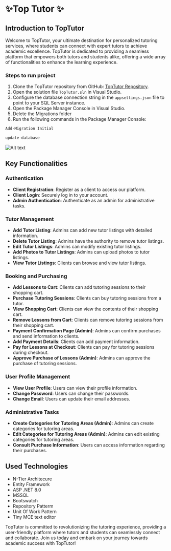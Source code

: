 # ✨Top Tutor ✨


## Introduction to TopTutor

Welcome to TopTutor, your ultimate destination for personalized tutoring services, where students can connect with expert tutors to achieve academic excellence. TopTutor is dedicated to providing a seamless platform that empowers both tutors and students alike, offering a wide array of functionalities to enhance the learning experience.

### Steps to run project
1. Clone the TopTutor repository from GitHub: [TopTutor Repository](https://github.com/MiguelCalha/Top-Tutor.git).
2. Open the solution file `TopTutor.sln` in Visual Studio.
3. Configure the database connection string in the `appsettings.json` file to point to your SQL Server instance.
4. Open the Package Manager Console in Visual Studio.
5. Delete the Migrations folder
6. Run the following commands in the Package Manager Console:
```sh
Add-Migration Initial
```

```sh
update-database
```
![Alt text](https://gcdnb.pbrd.co/images/pc0EYanWS8hq.png?o=1)


## Key Functionalities

### Authentication
- **Client Registration**: Register as a client to access our platform.
- **Client Login**: Securely log in to your account.
- **Admin Authentication**: Authenticate as an admin for administrative tasks.

### Tutor Management
- **Add Tutor Listing**: Admins can add new tutor listings with detailed information.
- **Delete Tutor Listing**: Admins have the authority to remove tutor listings.
- **Edit Tutor Listings**: Admins can modify existing tutor listings.
- **Add Photos to Tutor Listings**: Admins can upload photos to tutor listings.
- **View Tutor Listings**: Clients can browse and view tutor listings.

### Booking and Purchasing
- **Add Lessons to Cart**: Clients can add tutoring sessions to their shopping cart.
- **Purchase Tutoring Sessions**: Clients can buy tutoring sessions from a tutor.
- **View Shopping Cart**: Clients can view the contents of their shopping cart.
- **Remove Lessons from Cart**: Clients can remove tutoring sessions from their shopping cart.
- **Payment Confirmation Page (Admin)**: Admins can confirm purchases and send information to clients.
- **Add Payment Details**: Clients can add payment information.
- **Pay for Lessons at Checkout**: Clients can pay for tutoring sessions during checkout.
- **Approve Purchase of Lessons (Admin)**: Admins can approve the purchase of tutoring sessions.

### User Profile Management
- **View User Profile**: Users can view their profile information.
- **Change Password**: Users can change their passwords.
- **Change Email**: Users can update their email addresses.

### Administrative Tasks
- **Create Categories for Tutoring Areas (Admin)**: Admins can create categories for tutoring areas.
- **Edit Categories for Tutoring Areas (Admin)**: Admins can edit existing categories for tutoring areas.
- **Consult Purchase Information**: Users can access information regarding their purchases.

## Used Technologies
- N-Tier Architecure
- Entity Framework
- ASP .NET 8.0
- MSSQL
- Bootswatch
- Repository Patterm
- Unit Of Work Pattern
- Tiny MCE text editor

TopTutor is committed to revolutionizing the tutoring experience, providing a user-friendly platform where tutors and students can seamlessly connect and collaborate. Join us today and embark on your journey towards academic success with TopTutor!
